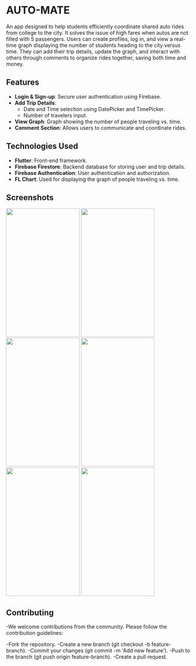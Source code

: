 # AUTO-MATE
An app designed to help students efficiently coordinate shared auto rides from college to the city. It solves the issue of high fares when autos are not filled with 5 passengers. Users can create profiles, log in, and view a real-time graph displaying the number of students heading to the city versus time. They can add their trip details, update the graph, and interact with others through comments to organize rides together, saving both time and money.

## Features
- **Login & Sign-up**: Secure user authentication using Firebase.
- **Add Trip Details**: 
  - Date and Time selection using DatePicker and TimePicker.
  - Number of travelers input.
- **View Graph**: Graph showing the number of people traveling vs. time.
- **Comment Section**: Allows users to communicate and coordinate rides.


## Technologies Used
- **Flutter**: Front-end framework.
- **Firebase Firestore**: Backend database for storing user and trip details.
- **Firebase Authentication**: User authentication and authorization.
- **FL Chart**: Used for displaying the graph of people traveling vs. time.

## Screenshots

<img src="https://github.com/user-attachments/assets/d4cc54e5-141e-4ed9-85e0-6ff34bdfddb8" width="200" height="350">
<img src="https://github.com/user-attachments/assets/ef606663-4b8c-4d5a-a680-0a1d333f34fa" width="200" height="350">
<img src="https://github.com/user-attachments/assets/88ce65b3-0e17-473f-86a5-5b737a7b1d7b" width="200" height="350">
<img src="https://github.com/user-attachments/assets/f53c7716-0061-47fc-be8e-11850f42cdcc" width="200" height="350">
<img src="https://github.com/user-attachments/assets/3a09712a-0633-4c79-bfb1-825de53591ca" width="200" height="350">
<img src="https://github.com/user-attachments/assets/ac3288e0-7694-4189-af9c-90a8235d0455" width="200" height="350">



## Contributing
-We welcome contributions from the community. Please follow the contribution guidelines:

-Fork the repository.
-Create a new branch (git checkout -b feature-branch).
-Commit your changes (git commit -m 'Add new feature').
-Push to the branch (git push origin feature-branch).
-Create a pull request.






